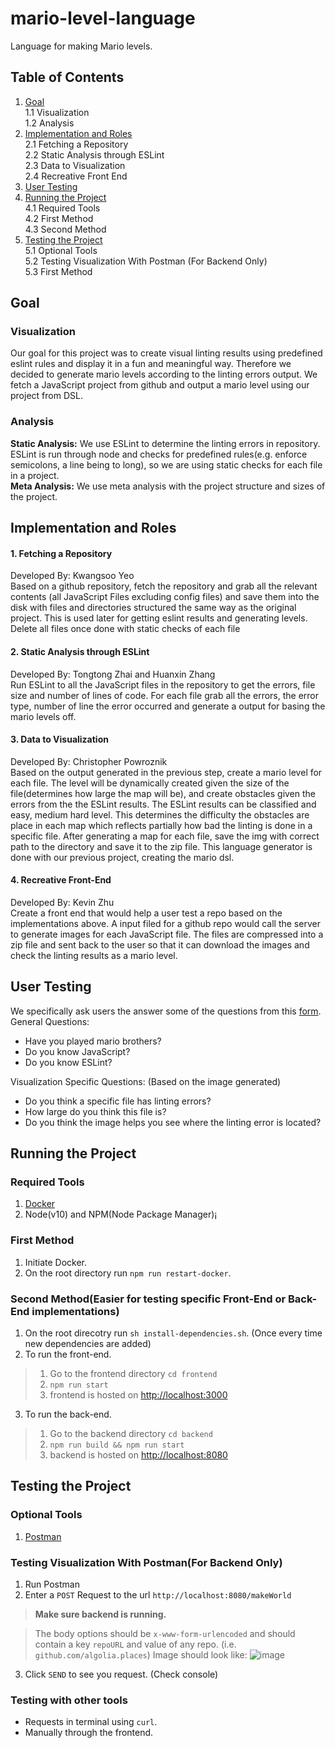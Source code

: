 # mario-level-language
Language for making Mario levels.

## Table of Contents
1. [Goal](#goal)
<br/> 1.1 Visualization
<br/> 1.2 Analysis
2. [Implementation and Roles](#implementation-and-roles)
<br/> 2.1 Fetching a Repository
<br/> 2.2 Static Analysis through ESLint
<br/> 2.3 Data to Visualization
<br/> 2.4 Recreative Front End
3. [User Testing](#user-testing)
4. [Running the Project](#running-the-project)
<br/> 4.1 Required Tools
<br/> 4.2 First Method
<br/> 4.3 Second Method
5. [Testing the Project](#testing-the-project)
<br/> 5.1 Optional Tools
<br/> 5.2 Testing Visualization With Postman (For Backend Only)
<br/> 5.3 First Method

## Goal
### Visualization
Our goal for this project was to create visual linting results using predefined eslint rules and display it in a fun and meaningful way. Therefore we decided to generate mario levels according to the linting errors output.
We fetch a JavaScript project from github and output a mario level using our project from DSL.

### Analysis
**Static Analysis:** We use ESLint to determine the linting errors in repository. ESLint is run through node and checks
for predefined rules(e.g. enforce semicolons, a line being to long), so we are using static checks for each file in a project.
<br/>
**Meta Analysis:** We use meta analysis with the project structure and sizes of the project.

## Implementation and Roles
#### 1. Fetching a Repository
Developed By: Kwangsoo Yeo<br/>
Based on a github repository, fetch the repository and grab all the relevant contents (all JavaScript Files excluding config files) and save them into the disk
with files and directories structured the same way as the original project. This is used later for getting
eslint results and generating levels. Delete all files once done with static checks of each file

#### 2. Static Analysis through ESLint
Developed By: Tongtong Zhai and Huanxin Zhang<br/>
Run ESLint to all the JavaScript files in the repository to get the errors, file size and number of lines of code.
For each file grab all the errors, the error type, number of line the error occurred and generate a output for basing the
mario levels off.

#### 3. Data to Visualization
Developed By: Christopher Powroznik<br/>
Based on the output generated in the previous step, create a mario level for each file. The level will be dynamically created
given the size of the file(determines how large the map will be), and create obstacles given the errors from the the ESLint
results. The ESLint results can be classified and easy, medium hard level.  This determines the difficulty the obstacles are place
in each map which reflects partially how bad the linting is done in a specific file. 
After generating a map for each file, save the img with correct path to the directory and save it to the zip file.
This language generator is done with our previous project, creating the mario dsl.

#### 4. Recreative Front-End
Developed By: Kevin Zhu<br/>
Create a front end that would help a user test a repo based on the implementations above. A input filed for a github repo
would call the server to generate images for each JavaScript file. The files are compressed into a zip file and
sent back to the user so that it can download the images and check the linting results as a mario level.

## User Testing
We specifically ask users the answer some of the questions from this [form](https://docs.google.com/forms/d/e/1FAIpQLSd15hrHZnZCIOzTQCN85aCNxdyv25kwa7U-oivkR48-tw60kw/viewform). 
<br/>
General Questions:
- Have you played mario brothers?
- Do you know JavaScript?
- Do you know ESLint?

Visualization Specific Questions: (Based on the image generated)
- Do you think a specific file has linting errors?
- How large do you think this file is?
- Do you think the image helps you see where the linting error is located?

## Running the Project
### Required Tools
1. [Docker](https://www.docker.com/products/docker-desktop)
2. Node(v10) and NPM(Node Package Manager)¡

### First Method
1. Initiate Docker.
2. On the root directory run `npm run restart-docker`.

### Second Method(Easier for testing specific Front-End or Back-End implementations)
1. On the root direcotry run `sh install-dependencies.sh`. (Once every time new dependencies are added)
2. To run the front-end.
>1. Go to the frontend directory `cd frontend`
>2. `npm run start`
>3. frontend is hosted on [http://localhost:3000](http://localhost:3000)
3. To run the back-end.
>1. Go to the backend directory `cd backend`
>2. `npm run build && npm run start`
>3. backend is hosted on [http://localhost:8080](http://localhost:8080)

## Testing the Project

### Optional Tools
1. [Postman](https://www.getpostman.com/downloads/)

### Testing Visualization With Postman(For Backend Only)
1. Run Postman
2. Enter a `POST` Request to the url `http://localhost:8080/makeWorld`
> **Make sure backend is running.**

> The body options should be `x-www-form-urlencoded` and should contain a key `repoURL` and value of any repo. (i.e. `github.com/algolia.places`)
> Image should look like: 
> ![image](https://lh3.googleusercontent.com/nMfj9BUbes7T5DOXwhXAAdbinrUoIUckE1aErHF0IaguquET8sNm7hZLmSm_VJMV39aGjUD8xOoueGIHNhAWF9vlliZLLUeFXUgPvXif3amr2D3lgDApV_kGGkOGTN_IL9YjGSRveW1hhF7hxDsGnGplJfJWeryx_WIkcRSMIZ57bIeP83s6DPywazvOGvoRqryLUV26TYXxOsiG9lQORrVAlU5hnQtN2ux-08MQV3qYNodFyA29_fMsOCj9sCKjQdw-3nZN-I7idaGeS5cvy8Gvi1jjFrkd1R79QziP-n8eMa-7Y-gMKNmJ8UeA5HQtC_Nt1lhHbX6GZZP6GOqshjkTtzJOcWreNXARbniLoALlzEh5O2uK7uT9iq4eTjGhRDHV3Xal5OzUe0xOytCR7IWWC83WGUYNFxxodcIvkDFTuYNAr3SZgGDAmxNPIABmNLKzQxsao3CQyl8EHIIFDwbwsOmJAKe-mYw7vg7H8c78Hj-qhEcuWZDwJXJzOiyz1iX0McX4mjY5YVtPpgPodasVLOXCP7H5nqUtsV5Rc0yH9nxiqmiVbk3NlaDk6Jz-D6wIS2BYv-sNA1Up4k3OdCdbceKxz1xMlROK1l5bcL0gQnZ259d9z7MJ7CZO1NYvrjFn_mb-Qfpqg7ndlASSTtQ6N0uGSmA2H-XaeiI0J3xWqmEGclVFGE8=w1984-h1246-no)
3. Click `SEND` to see you request. (Check console)

### Testing with other tools
- Requests in terminal using `curl`.
- Manually through the frontend.
